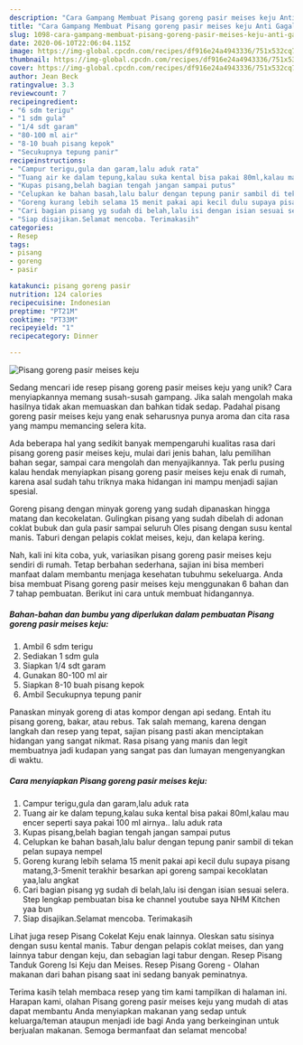 ```yaml
---
description: "Cara Gampang Membuat Pisang goreng pasir meises keju Anti Gagal"
title: "Cara Gampang Membuat Pisang goreng pasir meises keju Anti Gagal"
slug: 1098-cara-gampang-membuat-pisang-goreng-pasir-meises-keju-anti-gagal
date: 2020-06-10T22:06:04.115Z
image: https://img-global.cpcdn.com/recipes/df916e24a4943336/751x532cq70/pisang-goreng-pasir-meises-keju-foto-resep-utama.jpg
thumbnail: https://img-global.cpcdn.com/recipes/df916e24a4943336/751x532cq70/pisang-goreng-pasir-meises-keju-foto-resep-utama.jpg
cover: https://img-global.cpcdn.com/recipes/df916e24a4943336/751x532cq70/pisang-goreng-pasir-meises-keju-foto-resep-utama.jpg
author: Jean Beck
ratingvalue: 3.3
reviewcount: 7
recipeingredient:
- "6 sdm terigu"
- "1 sdm gula"
- "1/4 sdt garam"
- "80-100 ml air"
- "8-10 buah pisang kepok"
- "Secukupnya tepung panir"
recipeinstructions:
- "Campur terigu,gula dan garam,lalu aduk rata"
- "Tuang air ke dalam tepung,kalau suka kental bisa pakai 80ml,kalau mau encer seperti saya pakai 100 ml airnya.. lalu aduk rata"
- "Kupas pisang,belah bagian tengah jangan sampai putus"
- "Celupkan ke bahan basah,lalu balur dengan tepung panir sambil di tekan pelan supaya nempel"
- "Goreng kurang lebih selama 15 menit pakai api kecil dulu supaya pisang matang,3-5menit terakhir besarkan api goreng sampai kecoklatan yaa,lalu angkat"
- "Cari bagian pisang yg sudah di belah,lalu isi dengan isian sesuai selera. Step lengkap pembuatan bisa ke channel youtube saya NHM Kitchen yaa bun"
- "Siap disajikan.Selamat mencoba. Terimakasih"
categories:
- Resep
tags:
- pisang
- goreng
- pasir

katakunci: pisang goreng pasir 
nutrition: 124 calories
recipecuisine: Indonesian
preptime: "PT21M"
cooktime: "PT33M"
recipeyield: "1"
recipecategory: Dinner

---
```



![Pisang goreng pasir meises keju](https://img-global.cpcdn.com/recipes/df916e24a4943336/751x532cq70/pisang-goreng-pasir-meises-keju-foto-resep-utama.jpg)

Sedang mencari ide resep pisang goreng pasir meises keju yang unik? Cara menyiapkannya memang susah-susah gampang. Jika salah mengolah maka hasilnya tidak akan memuaskan dan bahkan tidak sedap. Padahal pisang goreng pasir meises keju yang enak seharusnya punya aroma dan cita rasa yang mampu memancing selera kita.

Ada beberapa hal yang sedikit banyak mempengaruhi kualitas rasa dari pisang goreng pasir meises keju, mulai dari jenis bahan, lalu pemilihan bahan segar, sampai cara mengolah dan menyajikannya. Tak perlu pusing kalau hendak menyiapkan pisang goreng pasir meises keju enak di rumah, karena asal sudah tahu triknya maka hidangan ini mampu menjadi sajian spesial.

Goreng pisang dengan minyak goreng yang sudah dipanaskan hingga matang dan kecokelatan. Gulingkan pisang yang sudah dibelah di adonan coklat bubuk dan gula pasir sampai seluruh Oles pisang dengan susu kental manis. Taburi dengan pelapis coklat meises, keju, dan kelapa kering.


Nah, kali ini kita coba, yuk, variasikan pisang goreng pasir meises keju sendiri di rumah. Tetap berbahan sederhana, sajian ini bisa memberi manfaat dalam membantu menjaga kesehatan tubuhmu sekeluarga. Anda bisa membuat Pisang goreng pasir meises keju menggunakan 6 bahan dan 7 tahap pembuatan. Berikut ini cara untuk membuat hidangannya.

<!--inarticleads1-->

##### Bahan-bahan dan bumbu yang diperlukan dalam pembuatan Pisang goreng pasir meises keju:

1. Ambil 6 sdm terigu
1. Sediakan 1 sdm gula
1. Siapkan 1/4 sdt garam
1. Gunakan 80-100 ml air
1. Siapkan 8-10 buah pisang kepok
1. Ambil Secukupnya tepung panir


Panaskan minyak goreng di atas kompor dengan api sedang. Entah itu pisang goreng, bakar, atau rebus. Tak salah memang, karena dengan langkah dan resep yang tepat, sajian pisang pasti akan menciptakan hidangan yang sangat nikmat. Rasa pisang yang manis dan legit membuatnya jadi kudapan yang sangat pas dan lumayan mengenyangkan di waktu. 

<!--inarticleads2-->

##### Cara menyiapkan Pisang goreng pasir meises keju:

1. Campur terigu,gula dan garam,lalu aduk rata
1. Tuang air ke dalam tepung,kalau suka kental bisa pakai 80ml,kalau mau encer seperti saya pakai 100 ml airnya.. lalu aduk rata
1. Kupas pisang,belah bagian tengah jangan sampai putus
1. Celupkan ke bahan basah,lalu balur dengan tepung panir sambil di tekan pelan supaya nempel
1. Goreng kurang lebih selama 15 menit pakai api kecil dulu supaya pisang matang,3-5menit terakhir besarkan api goreng sampai kecoklatan yaa,lalu angkat
1. Cari bagian pisang yg sudah di belah,lalu isi dengan isian sesuai selera. Step lengkap pembuatan bisa ke channel youtube saya NHM Kitchen yaa bun
1. Siap disajikan.Selamat mencoba. Terimakasih


Lihat juga resep Pisang Cokelat Keju enak lainnya. Oleskan satu sisinya dengan susu kental manis. Tabur dengan pelapis coklat meises, dan yang lainnya tabur dengan keju, dan sebagian lagi tabur dengan. Resep Pisang Tanduk Goreng Isi Keju dan Meises. Resep Pisang Goreng - Olahan makanan dari bahan pisang saat ini sedang banyak peminatnya. 

Terima kasih telah membaca resep yang tim kami tampilkan di halaman ini. Harapan kami, olahan Pisang goreng pasir meises keju yang mudah di atas dapat membantu Anda menyiapkan makanan yang sedap untuk keluarga/teman ataupun menjadi ide bagi Anda yang berkeinginan untuk berjualan makanan. Semoga bermanfaat dan selamat mencoba!
